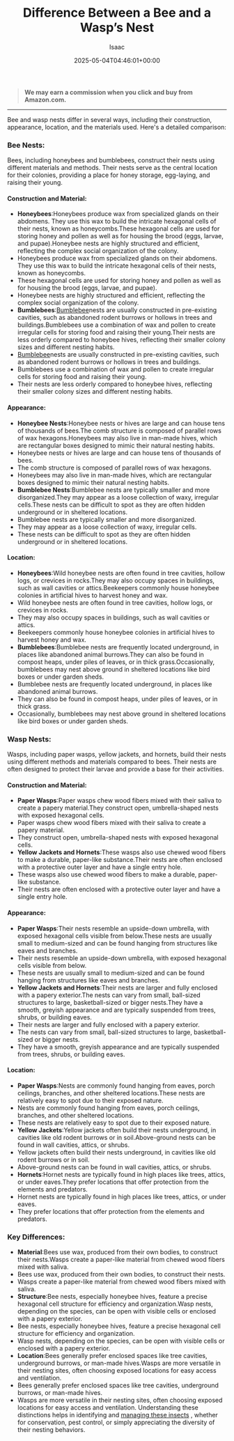 ﻿---
author: Isaac
layout: post
title: "Difference Between a Bee and a Wasp\u2019s Nest"
date: '2025-05-04T04:46:01+00:00'
categories:
- Bees
- Guide
tags: []
slug: /difference-between-a-bee-and-a-wasps-nest/
lastmod: 2025-05-07T12:21:26+03:00
---
> **We may earn a commission when you click and buy from Amazon.com.**
>

---
Bee and wasp nests differ in several ways, including their construction, appearance, location, and the materials used. Here's a detailed comparison:
### Bee Nests:
Bees, including honeybees and bumblebees, construct their nests using different materials and methods. Their nests serve as the central location for their colonies, providing a place for honey storage, egg-laying, and raising their young.
#### Construction and Material:
- **Honeybees**:Honeybees produce wax from specialized glands on their abdomens. They use this wax to build the intricate hexagonal cells of their nests, known as honeycombs.These hexagonal cells are used for storing honey and pollen as well as for housing the brood (eggs, larvae, and pupae).Honeybee nests are highly structured and efficient, reflecting the complex social organization of the colony.
- Honeybees produce wax from specialized glands on their abdomens. They use this wax to build the intricate hexagonal cells of their nests, known as honeycombs.
- These hexagonal cells are used for storing honey and pollen as well as for housing the brood (eggs, larvae, and pupae).
- Honeybee nests are highly structured and efficient, reflecting the complex social organization of the colony.
- **Bumblebees**:[Bumblebee](https://pestpolicy.com/compare-carpenter-bee-vs-bumblebee/)nests are usually constructed in pre-existing cavities, such as abandoned rodent burrows or hollows in trees and buildings.Bumblebees use a combination of wax and pollen to create irregular cells for storing food and raising their young.Their nests are less orderly compared to honeybee hives, reflecting their smaller colony sizes and different nesting habits.
- [Bumblebee](https://pestpolicy.com/compare-carpenter-bee-vs-bumblebee/)nests are usually constructed in pre-existing cavities, such as abandoned rodent burrows or hollows in trees and buildings.
- Bumblebees use a combination of wax and pollen to create irregular cells for storing food and raising their young.
- Their nests are less orderly compared to honeybee hives, reflecting their smaller colony sizes and different nesting habits.
#### Appearance:
- **Honeybee Nests**:Honeybee nests or hives are large and can house tens of thousands of bees.The comb structure is composed of parallel rows of wax hexagons.Honeybees may also live in man-made hives, which are rectangular boxes designed to mimic their natural nesting habits.
- Honeybee nests or hives are large and can house tens of thousands of bees.
- The comb structure is composed of parallel rows of wax hexagons.
- Honeybees may also live in man-made hives, which are rectangular boxes designed to mimic their natural nesting habits.
- **Bumblebee Nests**:Bumblebee nests are typically smaller and more disorganized.They may appear as a loose collection of waxy, irregular cells.These nests can be difficult to spot as they are often hidden underground or in sheltered locations.
- Bumblebee nests are typically smaller and more disorganized.
- They may appear as a loose collection of waxy, irregular cells.
- These nests can be difficult to spot as they are often hidden underground or in sheltered locations.
#### Location:
- **Honeybees**:Wild honeybee nests are often found in tree cavities, hollow logs, or crevices in rocks.They may also occupy spaces in buildings, such as wall cavities or attics.Beekeepers commonly house honeybee colonies in artificial hives to harvest honey and wax.
- Wild honeybee nests are often found in tree cavities, hollow logs, or crevices in rocks.
- They may also occupy spaces in buildings, such as wall cavities or attics.
- Beekeepers commonly house honeybee colonies in artificial hives to harvest honey and wax.
- **Bumblebees**:Bumblebee nests are frequently located underground, in places like abandoned animal burrows.They can also be found in compost heaps, under piles of leaves, or in thick grass.Occasionally, bumblebees may nest above ground in sheltered locations like bird boxes or under garden sheds.
- Bumblebee nests are frequently located underground, in places like abandoned animal burrows.
- They can also be found in compost heaps, under piles of leaves, or in thick grass.
- Occasionally, bumblebees may nest above ground in sheltered locations like bird boxes or under garden sheds.
### Wasp Nests:
Wasps, including paper wasps, yellow jackets, and hornets, build their nests using different methods and materials compared to bees. Their nests are often designed to protect their larvae and provide a base for their activities.
#### Construction and Material:
- **Paper Wasps**:Paper wasps chew wood fibers mixed with their saliva to create a papery material.They construct open, umbrella-shaped nests with exposed hexagonal cells.
- Paper wasps chew wood fibers mixed with their saliva to create a papery material.
- They construct open, umbrella-shaped nests with exposed hexagonal cells.
- **Yellow Jackets and Hornets**:These wasps also use chewed wood fibers to make a durable, paper-like substance.Their nests are often enclosed with a protective outer layer and have a single entry hole.
- These wasps also use chewed wood fibers to make a durable, paper-like substance.
- Their nests are often enclosed with a protective outer layer and have a single entry hole.
#### Appearance:
- **Paper Wasps**:Their nests resemble an upside-down umbrella, with exposed hexagonal cells visible from below.These nests are usually small to medium-sized and can be found hanging from structures like eaves and branches.
- Their nests resemble an upside-down umbrella, with exposed hexagonal cells visible from below.
- These nests are usually small to medium-sized and can be found hanging from structures like eaves and branches.
- **Yellow Jackets and Hornets**:Their nests are larger and fully enclosed with a papery exterior.The nests can vary from small, ball-sized structures to large, basketball-sized or bigger nests.They have a smooth, greyish appearance and are typically suspended from trees, shrubs, or building eaves.
- Their nests are larger and fully enclosed with a papery exterior.
- The nests can vary from small, ball-sized structures to large, basketball-sized or bigger nests.
- They have a smooth, greyish appearance and are typically suspended from trees, shrubs, or building eaves.
#### Location:
- **Paper Wasps**:Nests are commonly found hanging from eaves, porch ceilings, branches, and other sheltered locations.These nests are relatively easy to spot due to their exposed nature.
- Nests are commonly found hanging from eaves, porch ceilings, branches, and other sheltered locations.
- These nests are relatively easy to spot due to their exposed nature.
- **Yellow Jackets**:Yellow jackets often build their nests underground, in cavities like old rodent burrows or in soil.Above-ground nests can be found in wall cavities, attics, or shrubs.
- Yellow jackets often build their nests underground, in cavities like old rodent burrows or in soil.
- Above-ground nests can be found in wall cavities, attics, or shrubs.
- **Hornets**:Hornet nests are typically found in high places like trees, attics, or under eaves.They prefer locations that offer protection from the elements and predators.
- Hornet nests are typically found in high places like trees, attics, or under eaves.
- They prefer locations that offer protection from the elements and predators.
### Key Differences:
- **Material**:Bees use wax, produced from their own bodies, to construct their nests.Wasps create a paper-like material from chewed wood fibers mixed with saliva.
- Bees use wax, produced from their own bodies, to construct their nests.
- Wasps create a paper-like material from chewed wood fibers mixed with saliva.
- **Structure**:Bee nests, especially honeybee hives, feature a precise hexagonal cell structure for efficiency and organization.Wasp nests, depending on the species, can be open with visible cells or enclosed with a papery exterior.
- Bee nests, especially honeybee hives, feature a precise hexagonal cell structure for efficiency and organization.
- Wasp nests, depending on the species, can be open with visible cells or enclosed with a papery exterior.
- **Location**:Bees generally prefer enclosed spaces like tree cavities, underground burrows, or man-made hives.Wasps are more versatile in their nesting sites, often choosing exposed locations for easy access and ventilation.
- Bees generally prefer enclosed spaces like tree cavities, underground burrows, or man-made hives.
- Wasps are more versatile in their nesting sites, often choosing exposed locations for easy access and ventilation.
Understanding these distinctions helps in identifying and
[managing these insects](https://pestpolicy.com/best-carpenter-bee-traps/)
, whether for conservation, pest control, or simply appreciating the diversity of their nesting behaviors.